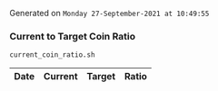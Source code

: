 Generated on `Monday 27-September-2021 at 10:49:55`

### Current to Target Coin Ratio
`current_coin_ratio.sh`

Date|Current|Target|Ratio
---|---|---|---
